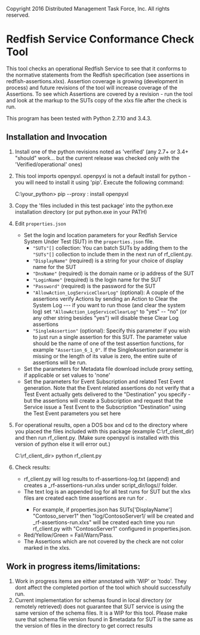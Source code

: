 Copyright 2016 Distributed Management Task Force, Inc. All rights reserved.
# Redfish Service Conformance Check Tool
This tool checks an operational Redfish Service to see that it conforms to the normative statements from the Redfish specification (see assertions in redfish-assertions.xlxs).   Assertion coverage is growing (development in process) and future revisions of the tool will increase coverage of the Assertions. To see which Assertions are covered by a revision - run the tool and look at the markup to the SUTs copy of the xlxs file after the check is run.

This program has been tested with Python 2.7.10 and 3.4.3.
## Installation and Invocation ##
1. Install one of the python revisions noted as 'verified' (any 2.7+ or 3.4+ "should" work... but the current release was checked only with the 'Verified/operational' ones)
2. This tool imports openpyxl. openpyxl is not a default install for python - you will need to install it using 'pip'. Execute the following command:

    C:\your_python>  pip --proxy <hostname>:<port> install openpyxl
3. Copy the 'files included in this test package' into the python.exe installation directory (or put python.exe in your PATH)
4. Edit `properties.json`
    - Set the login and location parameters for your Redfish Service System Under Test (SUT) in the `properties.json` file.
        - `"SUTs"[]` collection: You can batch SUTs by adding them to the `"SUTs"[]` collection to include them in the next run of rf_client.py.
        - `"DisplayName"` (required) is a string for your choice of display name for the SUT
        - `"DnsName"` (required) is the domain name or ip address of the SUT
        - `"LoginName"` (required) is the login name for the SUT
        - `"Password"` (required) is the password for the SUT
        - `"AllowAction_LogServiceClearLog"` (optional): A couple of the assertions verify Actions by sending an Action to Clear the System Log --- if you want to run those (and clear the system log) set `"AllowAction_LogServiceClearLog"` to "yes" -- "no" (or any other string besides "yes") will disable these Clear Log assertions
        - `"SingleAssertion"` (optional): Specify this parameter if you wish to just run a single assertion for this SUT. The parameter value should be the name of one of the test assertion functions, for example `"Assertion_6_1_0"`. If the SingleAssertion parameter is missing or the length of its value is zero, the entire suite of assertions will be run.
	- Set the parameters for Metadata file download include proxy setting, if applicable or set values to 'none'
	- Set the parameters for Event Subscription and related Test Event generation. Note that the Event related assertions do not verify that a Test Event actually gets delivered to the "Destination" you specify - but the assertions will create a Subscription and request that the Service issue a Test Event to the Subscription "Destination" using the Test Event parameters you set here
5. For operational results, open a DOS box and cd to the directory where you placed the files included with this package (example C:\rf_client_dir) and then run rf_client.py. (Make sure openpyxl is installed with this version of python else it will error out.)
 
    C:\rf_client_dir> python rf_client.py 
6. Check results:
	- rf_client.py will log results to rf-assertions-log.txt (append) and creates a <timestamp>_rf-assertions-run.xlxs under script_dir/logs/<DisplayName>/ folder.
    - The text log is an appended log for all test runs for SUT <DisplayName> but the xlxs files are created each time assertions are run for <DisplayName>.
    	- For example, if properties.json has SUTs['DisplayName'] "Contoso_server1" then "log/ContosoServer1/ will be created and <timestamp>_rf-assertions-run.xlxs" will be created each time you run rf_client.py with "ContosoServer1" configured in properties.json.
    - Red/Yellow/Green = Fail/Warn/Pass.
    - The Assertions which are not covered by the check are not color marked in the xlxs.


## Work in progress items/limitations:
1. Work in progress items are either annotated with 'WIP' or 'todo'. They dont affect the completed portion of the tool which should successfully run.
2. Current implementation for schemas found in local directory (or remotely retrieved) does not guarantee that SUT service is using the same version of the schema files. It is a WIP for this tool. Please make sure that schema file version found in $metadata for SUT is the same as the version of files in the directory to get correct results	
